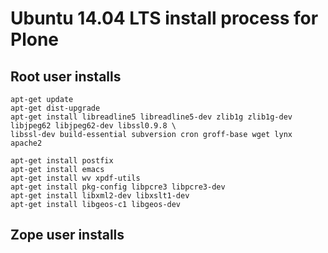 # Ubuntu 14.04 LTS install process for Plone

## Root user installs

```
apt-get update
apt-get dist-upgrade
apt-get install libreadline5 libreadline5-dev zlib1g zlib1g-dev libjpeg62 libjpeg62-dev libssl0.9.8 \
libssl-dev build-essential subversion cron groff-base wget lynx apache2

apt-get install postfix
apt-get install emacs
apt-get install wv xpdf-utils
apt-get install pkg-config libpcre3 libpcre3-dev
apt-get install libxml2-dev libxslt1-dev
apt-get install libgeos-c1 libgeos-dev
```

## Zope user installs

```

```